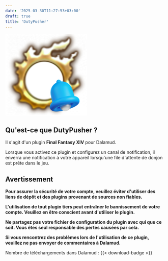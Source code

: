 ```yaml
---
date: '2025-03-30T11:27:53+03:00'
draft: true
title: 'DutyPusher'
---
```


![Logo](https://github.com/MorCherlf/FFXIVDutyPusher/blob/master/Resources/img/icon.png?raw=true)

## Qu'est-ce que DutyPusher ?

Il s'agit d'un plugin **Final Fantasy XIV** pour Dalamud.

Lorsque vous activez ce plugin et configurez un canal de notification, il enverra une notification à votre appareil lorsqu'une file d'attente de donjon est prête dans le jeu.

## Avertissement

**Pour assurer la sécurité de votre compte, veuillez éviter d'utiliser des liens de dépôt et des plugins provenant de sources non fiables.**

**L'utilisation de tout plugin tiers peut entraîner le bannissement de votre compte. Veuillez en être conscient avant d'utiliser le plugin.**

**Ne partagez pas votre fichier de configuration du plugin avec qui que ce soit. Vous êtes seul responsable des pertes causées par cela.**

**Si vous rencontrez des problèmes lors de l'utilisation de ce plugin, veuillez ne pas envoyer de commentaires à Dalamud.**

Nombre de téléchargements dans Dalamud : {{< download-badge >}}